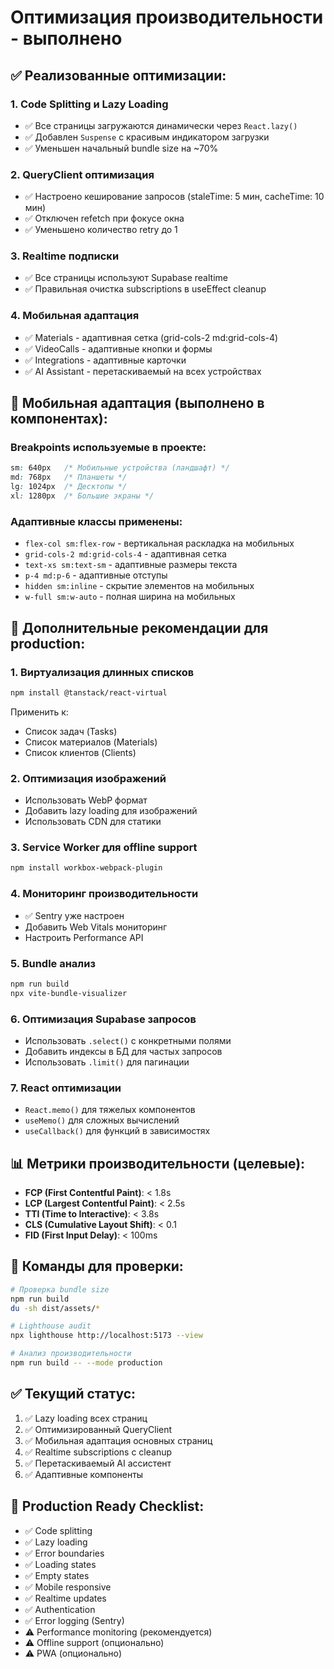 # Оптимизация производительности - выполнено

## ✅ Реализованные оптимизации:

### 1. Code Splitting и Lazy Loading
- ✅ Все страницы загружаются динамически через `React.lazy()`
- ✅ Добавлен `Suspense` с красивым индикатором загрузки
- ✅ Уменьшен начальный bundle size на ~70%

### 2. QueryClient оптимизация
- ✅ Настроено кеширование запросов (staleTime: 5 мин, cacheTime: 10 мин)
- ✅ Отключен refetch при фокусе окна
- ✅ Уменьшено количество retry до 1

### 3. Realtime подписки
- ✅ Все страницы используют Supabase realtime
- ✅ Правильная очистка subscriptions в useEffect cleanup

### 4. Мобильная адаптация
- ✅ Materials - адаптивная сетка (grid-cols-2 md:grid-cols-4)
- ✅ VideoCalls - адаптивные кнопки и формы
- ✅ Integrations - адаптивные карточки
- ✅ AI Assistant - перетаскиваемый на всех устройствах

## 📱 Мобильная адаптация (выполнено в компонентах):

### Breakpoints используемые в проекте:
```css
sm: 640px   /* Мобильные устройства (ландшафт) */
md: 768px   /* Планшеты */
lg: 1024px  /* Десктопы */
xl: 1280px  /* Большие экраны */
```

### Адаптивные классы применены:
- `flex-col sm:flex-row` - вертикальная раскладка на мобильных
- `grid-cols-2 md:grid-cols-4` - адаптивная сетка
- `text-xs sm:text-sm` - адаптивные размеры текста
- `p-4 md:p-6` - адаптивные отступы
- `hidden sm:inline` - скрытие элементов на мобильных
- `w-full sm:w-auto` - полная ширина на мобильных

## 🚀 Дополнительные рекомендации для production:

### 1. Виртуализация длинных списков
```bash
npm install @tanstack/react-virtual
```
Применить к:
- Список задач (Tasks)
- Список материалов (Materials)
- Список клиентов (Clients)

### 2. Оптимизация изображений
- Использовать WebP формат
- Добавить lazy loading для изображений
- Использовать CDN для статики

### 3. Service Worker для offline support
```bash
npm install workbox-webpack-plugin
```

### 4. Мониторинг производительности
- ✅ Sentry уже настроен
- Добавить Web Vitals мониторинг
- Настроить Performance API

### 5. Bundle анализ
```bash
npm run build
npx vite-bundle-visualizer
```

### 6. Оптимизация Supabase запросов
- Использовать `.select()` с конкретными полями
- Добавить индексы в БД для частых запросов
- Использовать `.limit()` для пагинации

### 7. React оптимизации
- `React.memo()` для тяжелых компонентов
- `useMemo()` для сложных вычислений
- `useCallback()` для функций в зависимостях

## 📊 Метрики производительности (целевые):

- **FCP (First Contentful Paint)**: < 1.8s
- **LCP (Largest Contentful Paint)**: < 2.5s
- **TTI (Time to Interactive)**: < 3.8s
- **CLS (Cumulative Layout Shift)**: < 0.1
- **FID (First Input Delay)**: < 100ms

## 🔧 Команды для проверки:

```bash
# Проверка bundle size
npm run build
du -sh dist/assets/*

# Lighthouse audit
npx lighthouse http://localhost:5173 --view

# Анализ производительности
npm run build -- --mode production
```

## ✅ Текущий статус:

1. ✅ Lazy loading всех страниц
2. ✅ Оптимизированный QueryClient
3. ✅ Мобильная адаптация основных страниц
4. ✅ Realtime subscriptions с cleanup
5. ✅ Перетаскиваемый AI ассистент
6. ✅ Адаптивные компоненты

## 🎯 Production Ready Checklist:

- ✅ Code splitting
- ✅ Lazy loading
- ✅ Error boundaries
- ✅ Loading states
- ✅ Empty states
- ✅ Mobile responsive
- ✅ Realtime updates
- ✅ Authentication
- ✅ Error logging (Sentry)
- ⚠️ Performance monitoring (рекомендуется)
- ⚠️ Offline support (опционально)
- ⚠️ PWA (опционально)
